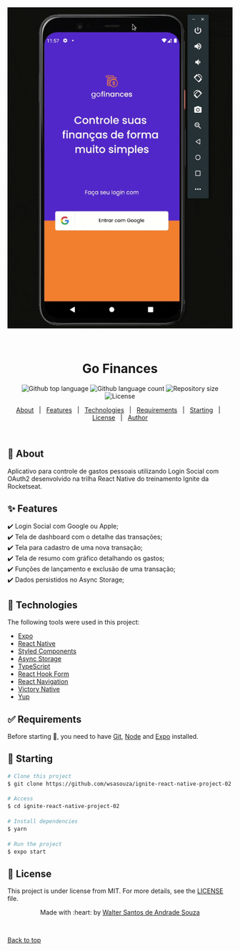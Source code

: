 <div align="center" id="top"> 
  <img src="./src/assets/project-react-native-02.gif" alt="Go Finances" />

&#xa0;

</div>

<h1 align="center">Go Finances</h1>

<p align="center">
  <img alt="Github top language" src="https://img.shields.io/github/languages/top/wsasouza/ignite-react-native-project-02?color=56BEB8">

  <img alt="Github language count" src="https://img.shields.io/github/languages/count/wsasouza/ignite-react-native-project-02?color=56BEB8">

  <img alt="Repository size" src="https://img.shields.io/github/repo-size/wsasouza/ignite-react-native-project-02?color=56BEB8">

  <img alt="License" src="https://img.shields.io/github/license/wsasouza/ignite-react-native-project-02?color=56BEB8">  
</p>

<p align="center">
  <a href="#dart-about">About</a> &#xa0; | &#xa0; 
  <a href="#sparkles-features">Features</a> &#xa0; | &#xa0;
  <a href="#rocket-technologies">Technologies</a> &#xa0; | &#xa0;
  <a href="#white_check_mark-requirements">Requirements</a> &#xa0; | &#xa0;
  <a href="#checkered_flag-starting">Starting</a> &#xa0; | &#xa0;
  <a href="#memo-license">License</a> &#xa0; | &#xa0;
  <a href="https://github.com/wsasouza" target="_blank">Author</a>
</p>

<br>

## :dart: About

Aplicativo para controle de gastos pessoais utilizando Login Social com OAuth2 desenvolvido na trilha React Native do treinamento Ignite da Rocketseat.

## :sparkles: Features

✔️ Login Social com Google ou Apple;\
✔️ Tela de dashboard com o detalhe das transações;\
✔️ Tela para cadastro de uma nova transação;\
✔️ Tela de resumo com gráfico detalhando os gastos;\
✔️ Funções de lançamento e exclusão de uma transação;\
✔️ Dados persistidos no Async Storage;

## :rocket: Technologies

The following tools were used in this project:

- [Expo](https://docs.expo.dev/)
- [React Native](https://reactnative.dev/)
- [Styled Components](https://styled-components.com/)
- [Async Storage](https://github.com/react-native-async-storage/async-storage)
- [TypeScript](https://www.typescriptlang.org/)
- [React Hook Form](https://react-hook-form.com/)
- [React Navigation](https://reactnavigation.org/)
- [Victory Native](https://formidable.com/open-source/victory/docs)
- [Yup](https://www.npmjs.com/package/yup)

## :white_check_mark: Requirements

Before starting 🏁, you need to have [Git](https://git-scm.com), [Node](https://nodejs.org/en/) and [Expo](https://docs.expo.dev/) installed.

## :checkered_flag: Starting

```bash
# Clone this project
$ git clone https://github.com/wsasouza/ignite-react-native-project-02

# Access
$ cd ignite-react-native-project-02

# Install dependencies
$ yarn

# Run the project
$ expo start

```

## :memo: License

This project is under license from MIT. For more details, see the [LICENSE](LICENSE.md) file.

<div align="center">
Made with :heart: by <a href="https://github.com/wsasouza" target="_blank">Walter Santos de Andrade Souza</a>

&#xa0;

</div>

<a href="#top">Back to top</a>
